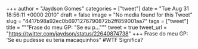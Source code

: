
+++
author = "Jaydson Gomes"
categories = ["tweet"]
date = "Tue Aug 31 18:56:11 +0000 2010"
draft = false
image = "No media found for this Tweet"
slug = "4417b98a92ec0b6971276790872b2ff859001aa7"
tags = ["tweet"]
title = """Frase do meu GP: "Se eu p..."""
tweet = true
tweet_url = "https://twitter.com/jaydson/status/22640874738"
+++
Frase do meu GP: 'Se eu pudesse eu teria macaquinhos"  #WTF Significa?
